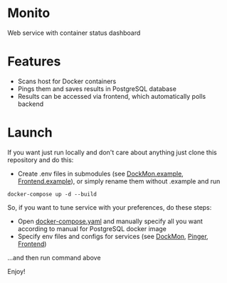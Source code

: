 # Monito
Web service with container status dashboard

# Features
 - Scans host for Docker containers
 - Pings them and saves results in PostgreSQL database
 - Results can be accessed via frontend, which automatically polls backend

# Launch
If you want just run locally and don't care about anything just clone this repository and do this:
 - Create .env files in submodules (see [DockMon.example](https://github.com/Mitron57/DockMon/blob/main/.env.example), [Frontend.example](https://github.com/Mitron57/MonitoFrontend/blob/main/.env.example)), or simply rename them without .example and run
```shell
docker-compose up -d --build
```
So, if you want to tune service with your preferences, do these steps:

- Open [docker-compose.yaml](docker-compose.yaml) and manually specify all you want according to manual for PostgreSQL docker image
- Specify env files and configs for services (see [DockMon](https://github.com/Mitron57/DockMon), [Pinger](https://github.com/Mitron57/Pinger), [Frontend](https://github.com/Mitron57/MonitoFrontend))

...and then run command above

Enjoy!
